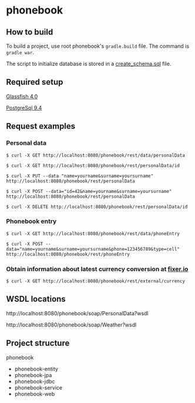 # phonebook
## How to build

To build a project, use root phonebook's `gradle.build` file. The command is `gradle war`.

The script to initialize database is stored in a [create_schema.sql](src/main/resources/create_schema.sql) file.

## Required setup

[Glassfish 4.0](http://download.java.net/glassfish/4.0/release/glassfish-4.0.zip)

[PostgreSql 9.4](https://www.postgresql.org/download/)

## Request examples

### Personal data
```
$ curl -X GET http://localhost:8080/phonebook/rest/data/personalData
```

```
$ curl -X GET http://localhost:8080/phonebook/rest/personalData/id
```

```
$ curl -X PUT --data "name=yourname&surname=yoursurname" http://localhost:8080/phonebook/rest/personalData
```

```
$ curl -X POST --data="id=42&name=yourname&surname=yoursurname" http://localhost:8080/phonebook/rest/personalData
```

```
$ curl -X DELETE http://localhost:8080/phonebook/rest/personalData/id
```

### Phonebook entry
```
$ curl -X GET http://localhost:8080/phonebook/rest/data/phoneEntry
```

```
$ curl -X POST --data="name=yourname&surname=yoursurname&phone=123456789&type=cell" http://localhost:8080/phonebook/rest/phoneEntry
```

### Obtain information about latest currency conversion at [fixer.io](http://fixer.io/)

```
$ curl -X GET http://localhost:8080/phonebook/rest/external/currency
```


## WSDL locations

http://localhost:8080/phonebook/soap/PersonalData?wsdl

http://localhost:8080/phonebook/soap/Weather?wsdl


## Project structure

phonebook
- phonebook-entity
- phonebook-jpa
- phonebook-jdbc
- phonebook-service
- phonebook-web
